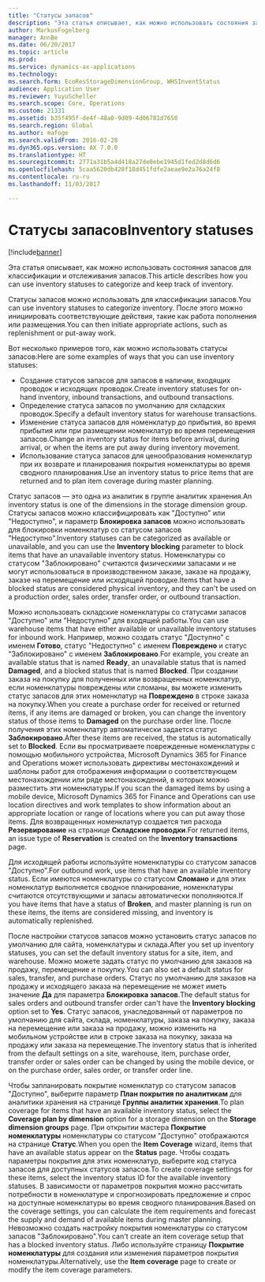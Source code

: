 ```yaml
---
title: "Статусы запасов"
description: "Эта статья описывает, как можно использовать состояния запасов для классификации и отслеживания запасов."
author: MarkusFogelberg
manager: AnnBe
ms.date: 06/20/2017
ms.topic: article
ms.prod: 
ms.service: dynamics-ax-applications
ms.technology: 
ms.search.form: EcoResStorageDimensionGroup, WHSInventStatus
audience: Application User
ms.reviewer: YuyuScheller
ms.search.scope: Core, Operations
ms.custom: 21331
ms.assetid: b35f495f-de4f-48a0-9d09-4d06781d7650
ms.search.region: Global
ms.author: mafoge
ms.search.validFrom: 2016-02-28
ms.dyn365.ops.version: AX 7.0.0
ms.translationtype: HT
ms.sourcegitcommit: 2771a31b5a4d418a27de0ebe1945d1fed2d8d6d6
ms.openlocfilehash: 5caa5620db428f18d451fdfe2aeae9e2a76a24f8
ms.contentlocale: ru-ru
ms.lasthandoff: 11/03/2017

---
```


# <a name="inventory-statuses"></a><span data-ttu-id="ef10f-103">Статусы запасов</span><span class="sxs-lookup"><span data-stu-id="ef10f-103">Inventory statuses</span></span>

[!include[banner](../includes/banner.md)]


<span data-ttu-id="ef10f-104">Эта статья описывает, как можно использовать состояния запасов для классификации и отслеживания запасов.</span><span class="sxs-lookup"><span data-stu-id="ef10f-104">This article describes how you can use inventory statuses to categorize and keep track of inventory.</span></span>

<span data-ttu-id="ef10f-105">Статусы запасов можно использовать для классификации запасов.</span><span class="sxs-lookup"><span data-stu-id="ef10f-105">You can use inventory statuses to categorize inventory.</span></span> <span data-ttu-id="ef10f-106">После этого можно инициировать соответствующие действия, такие как работа пополнения или размещения.</span><span class="sxs-lookup"><span data-stu-id="ef10f-106">You can then initiate appropriate actions, such as replenishment or put-away work.</span></span>

<span data-ttu-id="ef10f-107">Вот несколько примеров того, как можно использовать статусы запасов:</span><span class="sxs-lookup"><span data-stu-id="ef10f-107">Here are some examples of ways that you can use inventory statuses:</span></span>

-   <span data-ttu-id="ef10f-108">Создание статусов запасов для запасов в наличии, входящих проводок и исходящих проводок.</span><span class="sxs-lookup"><span data-stu-id="ef10f-108">Create inventory statuses for on-hand inventory, inbound transactions, and outbound transactions.</span></span>
-   <span data-ttu-id="ef10f-109">Определение статуса запасов по умолчанию для складских проводок.</span><span class="sxs-lookup"><span data-stu-id="ef10f-109">Specify a default inventory status for warehouse transactions.</span></span>
-   <span data-ttu-id="ef10f-110">Изменение статуса запасов для номенклатур до прибытия, во время прибытия или при размещении номенклатур во время перемещения запасов.</span><span class="sxs-lookup"><span data-stu-id="ef10f-110">Change an inventory status for items before arrival, during arrival, or when the items are put away during inventory movement.</span></span>
-   <span data-ttu-id="ef10f-111">Использование статуса запасов для ценообразования номенклатур при их возврате и планирования покрытия номенклатуры во время сводного планирования.</span><span class="sxs-lookup"><span data-stu-id="ef10f-111">Use an inventory status to price items that are returned and to plan item coverage during master planning.</span></span>

<span data-ttu-id="ef10f-112">Статус запасов — это одна из аналитик в группе аналитик хранения.</span><span class="sxs-lookup"><span data-stu-id="ef10f-112">An inventory status is one of the dimensions in the storage dimension group.</span></span> <span data-ttu-id="ef10f-113">Статусы запасов можно классифицировать как "Доступно" или "Недоступно", и параметр **Блокировка запасов** можно использовать для блокировки номенклатур со статусом запасов "Недоступно".</span><span class="sxs-lookup"><span data-stu-id="ef10f-113">Inventory statuses can be categorized as available or unavailable, and you can use the **Inventory blocking** parameter to block items that have an unavailable inventory status.</span></span> <span data-ttu-id="ef10f-114">Номенклатуры со статусом "Заблокировано" считаются физическими запасами и не могут использоваться в производственном заказе, заказе на продажу, заказе на перемещение или исходящей проводке.</span><span class="sxs-lookup"><span data-stu-id="ef10f-114">Items that have a blocked status are considered physical inventory, and they can't be used on a production order, sales order, transfer order, or outbound transaction.</span></span>

<span data-ttu-id="ef10f-115">Можно использовать складские номенклатуры со статусами запасов "Доступно" или "Недоступно" для входящей работы.</span><span class="sxs-lookup"><span data-stu-id="ef10f-115">You can use warehouse items that have either available or unavailable inventory statuses for inbound work.</span></span> <span data-ttu-id="ef10f-116">Например, можно создать статус "Доступно" с именем **Готово**, статус "Недоступно" с именем **Повреждено** и статус "Заблокировано" с именем **Заблокировано**.</span><span class="sxs-lookup"><span data-stu-id="ef10f-116">For example, you create an available status that is named **Ready**, an unavailable status that is named **Damaged**, and a blocked status that is named **Blocked**.</span></span> <span data-ttu-id="ef10f-117">При создании заказа на покупку для полученных или возвращенных номенклатур, если номенклатуры повреждены или сломаны, вы можете изменить статус запасов для этих номенклатур на **Повреждено** в строке заказа на покупку.</span><span class="sxs-lookup"><span data-stu-id="ef10f-117">When you create a purchase order for received or returned items, if any items are damaged or broken, you can change the inventory status of those items to **Damaged** on the purchase order line.</span></span> <span data-ttu-id="ef10f-118">После получения этих номенклатур автоматически задается статус **Заблокировано**.</span><span class="sxs-lookup"><span data-stu-id="ef10f-118">After these items are received, the status is automatically set to **Blocked**.</span></span> <span data-ttu-id="ef10f-119">Если вы просматриваете поврежденные номенклатуры с помощью мобильного устройства, Microsoft Dynamics 365 for Finance and Operations может использовать директивы местонахождений и шаблоны работ для отображения информации о соответствующем местонахождении или ряде местонахождений, в которых можно разместить эти номенклатуры.</span><span class="sxs-lookup"><span data-stu-id="ef10f-119">If you scan the damaged items by using a mobile device, Microsoft Dynamics 365 for Finance and Operations can use location directives and work templates to show information about an appropriate location or range of locations where you can put away those items.</span></span> <span data-ttu-id="ef10f-120">Для возвращенных номенклатур создается тип расхода **Резервирование** на странице **Складские проводки**.</span><span class="sxs-lookup"><span data-stu-id="ef10f-120">For returned items, an issue type of **Reservation** is created on the **Inventory transactions** page.</span></span>

<span data-ttu-id="ef10f-121">Для исходящей работы используйте номенклатуры со статусом запасов "Доступно".</span><span class="sxs-lookup"><span data-stu-id="ef10f-121">For outbound work, use items that have an available inventory status.</span></span> <span data-ttu-id="ef10f-122">Если имеются номенклатуры со статусом **Сломано** и для этих номенклатур выполняется сводное планирование, номенклатуры считаются отсутствующими и запасы автоматически пополняются.</span><span class="sxs-lookup"><span data-stu-id="ef10f-122">If you have items that have a status of **Broken**, and master planning is run on these items, the items are considered missing, and inventory is automatically replenished.</span></span>

<span data-ttu-id="ef10f-123">После настройки статусов запасов можно установить статус запасов по умолчанию для сайта, номенклатуры и склада.</span><span class="sxs-lookup"><span data-stu-id="ef10f-123">After you set up inventory statuses, you can set the default inventory status for a site, item, and warehouse.</span></span> <span data-ttu-id="ef10f-124">Можно можете задать статус по умолчанию для заказов на продажу, перемещение и покупку.</span><span class="sxs-lookup"><span data-stu-id="ef10f-124">You can also set a default status for sales, transfer, and purchase orders.</span></span> <span data-ttu-id="ef10f-125">Статус по умолчанию для заказов на продажу и исходящего заказа на перемещение не может иметь значение **Да** для параметра **Блокировка запасов**.</span><span class="sxs-lookup"><span data-stu-id="ef10f-125">The default status for sales orders and outbound transfer order can't have the **Inventory blocking** option set to **Yes**.</span></span> <span data-ttu-id="ef10f-126">Статус запасов, унаследованный от параметров по умолчанию для сайта, склада, номенклатуры, заказа на покупку, заказа на перемещение или заказа на продажу, можно изменить на мобильном устройстве или в строке заказа на покупку, заказа на продажу или заказа на перемещение.</span><span class="sxs-lookup"><span data-stu-id="ef10f-126">The inventory status that is inherited from the default settings on a site, warehouse, item, purchase order, transfer order or sales order can be changed by using the mobile device, or on the purchase order, sales order, or transfer order line.</span></span>

<span data-ttu-id="ef10f-127">Чтобы запланировать покрытие номенклатур со статусом запасов "Доступно", выберите параметр **План покрытия по аналитикам** для аналитики хранения на странице **Группы аналитик хранения**.</span><span class="sxs-lookup"><span data-stu-id="ef10f-127">To plan coverage for items that have an available inventory status, select the **Coverage plan by dimension** option for a storage dimension on the **Storage dimension groups** page.</span></span> <span data-ttu-id="ef10f-128">При открытии мастера **Покрытие номенклатуры** номенклатуры со статусом "Доступно" отображаются на странице **Статус**.</span><span class="sxs-lookup"><span data-stu-id="ef10f-128">When you open the **Item Coverage** wizard, items that have an available status appear on the **Status** page.</span></span> <span data-ttu-id="ef10f-129">Чтобы создать параметры покрытия для этих номенклатур, выберите код статуса запасов для доступных статусов запасов.</span><span class="sxs-lookup"><span data-stu-id="ef10f-129">To create coverage settings for these items, select the inventory status ID for the available inventory statuses.</span></span> <span data-ttu-id="ef10f-130">В зависимости от параметров покрытия можно рассчитать потребности в номенклатуре и спрогнозировать предложение и спрос на доступные номенклатуры во время сводного планирования.</span><span class="sxs-lookup"><span data-stu-id="ef10f-130">Based on the coverage settings, you can calculate the item requirements and forecast the supply and demand of available items during master planning.</span></span> <span data-ttu-id="ef10f-131">Невозможно создать настройку покрытия номенклатуры со статусом запасов "Заблокировано".</span><span class="sxs-lookup"><span data-stu-id="ef10f-131">You can't create an item coverage setup that has a blocked inventory status.</span></span> <span data-ttu-id="ef10f-132">Либо используйте страницу **Покрытие номенклатуры** для создания или изменения параметров покрытия номенклатуры.</span><span class="sxs-lookup"><span data-stu-id="ef10f-132">Alternatively, use the **Item coverage** page to create or modify the item coverage parameters.</span></span>

